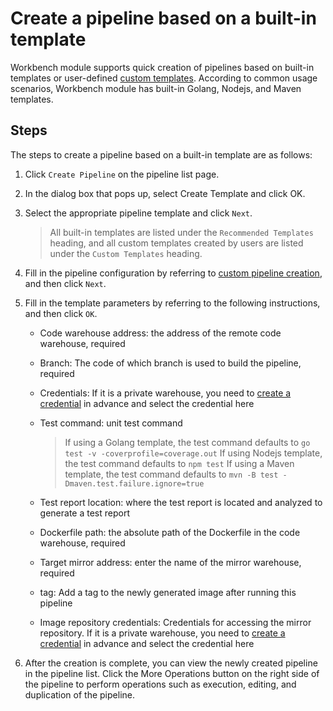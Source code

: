 # Create a pipeline based on a built-in template

Workbench module supports quick creation of pipelines based on built-in templates or user-defined [custom templates](../template/custom-template.md). According to common usage scenarios, Workbench module has built-in Golang, Nodejs, and Maven templates.

## Steps

The steps to create a pipeline based on a built-in template are as follows:

1. Click `Create Pipeline` on the pipeline list page.

    <!--![]()screenshots-->

2. In the dialog box that pops up, select Create Template and click OK.

    <!--![]()screenshots-->

3. Select the appropriate pipeline template and click `Next`.

    > All built-in templates are listed under the `Recommended Templates` heading, and all custom templates created by users are listed under the `Custom Templates` heading.

    <!--![]()screenshots-->

4. Fill in the pipeline configuration by referring to [custom pipeline creation](custom.md), and then click `Next`.

5. Fill in the template parameters by referring to the following instructions, and then click `OK`.

    - Code warehouse address: the address of the remote code warehouse, required
    - Branch: The code of which branch is used to build the pipeline, required
    - Credentials: If it is a private warehouse, you need to [create a credential](../credential.md) in advance and select the credential here
    - Test command: unit test command

        > If using a Golang template, the test command defaults to `go test -v -coverprofile=coverage.out`
        > If using Nodejs template, the test command defaults to `npm test`
        > If using a Maven template, the test command defaults to `mvn -B test -Dmaven.test.failure.ignore=true`

    - Test report location: where the test report is located and analyzed to generate a test report
    - Dockerfile path: the absolute path of the Dockerfile in the code warehouse, required
    - Target mirror address: enter the name of the mirror warehouse, required
    - tag: Add a tag to the newly generated image after running this pipeline
    - Image repository credentials: Credentials for accessing the mirror repository. If it is a private warehouse, you need to [create a credential](../credential.md) in advance and select the credential here

        <!--![]()screenshots-->

6. After the creation is complete, you can view the newly created pipeline in the pipeline list. Click the More Operations button on the right side of the pipeline to perform operations such as execution, editing, and duplication of the pipeline.

    <!--![]()screenshots-->
